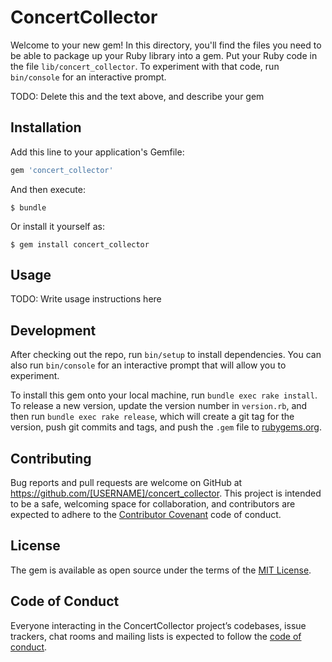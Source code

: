 # ConcertCollector

Welcome to your new gem! In this directory, you'll find the files you need to be able to package up your Ruby library into a gem. Put your Ruby code in the file `lib/concert_collector`. To experiment with that code, run `bin/console` for an interactive prompt.

TODO: Delete this and the text above, and describe your gem

## Installation

Add this line to your application's Gemfile:

```ruby
gem 'concert_collector'
```

And then execute:

    $ bundle

Or install it yourself as:

    $ gem install concert_collector

## Usage

TODO: Write usage instructions here

## Development

After checking out the repo, run `bin/setup` to install dependencies. You can also run `bin/console` for an interactive prompt that will allow you to experiment.

To install this gem onto your local machine, run `bundle exec rake install`. To release a new version, update the version number in `version.rb`, and then run `bundle exec rake release`, which will create a git tag for the version, push git commits and tags, and push the `.gem` file to [rubygems.org](https://rubygems.org).

## Contributing

Bug reports and pull requests are welcome on GitHub at https://github.com/[USERNAME]/concert_collector. This project is intended to be a safe, welcoming space for collaboration, and contributors are expected to adhere to the [Contributor Covenant](http://contributor-covenant.org) code of conduct.

## License

The gem is available as open source under the terms of the [MIT License](https://opensource.org/licenses/MIT).

## Code of Conduct

Everyone interacting in the ConcertCollector project’s codebases, issue trackers, chat rooms and mailing lists is expected to follow the [code of conduct](https://github.com/[USERNAME]/concert_collector/blob/master/CODE_OF_CONDUCT.md).
